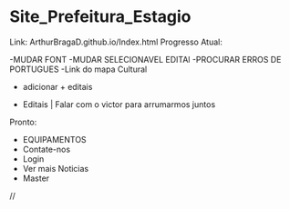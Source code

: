 # Site_Prefeitura_Estagio
Link: ArthurBragaD.github.io/Index.html
Progresso Atual:


-MUDAR FONT
-MUDAR SELECIONAVEL EDITAl
-PROCURAR ERROS DE PORTUGUES
-Link do mapa Cultural
- adicionar + editais

- Editais
| Falar com o victor para arrumarmos juntos

Pronto:
- EQUIPAMENTOS
- Contate-nos
- Login
- Ver mais Noticias
- Master

//<?php echo substr($dados["titulo"],0,10); ?>